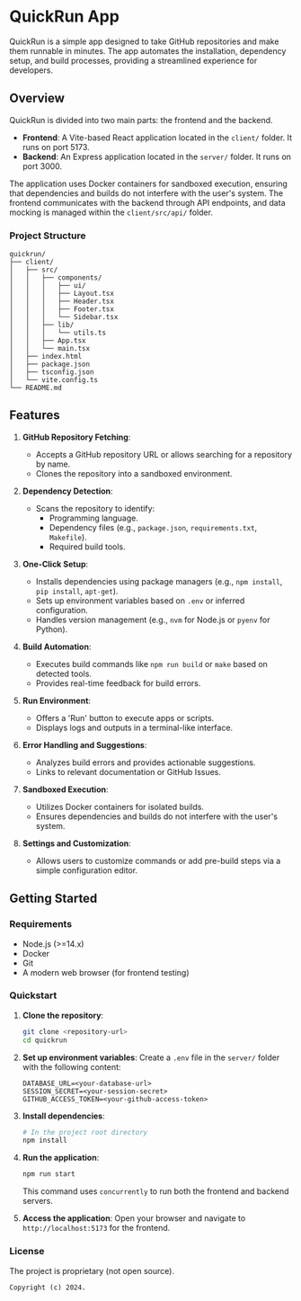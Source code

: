 # QuickRun App

QuickRun is a simple app designed to take GitHub repositories and make them runnable in minutes. The app automates the installation, dependency setup, and build processes, providing a streamlined experience for developers.

## Overview

QuickRun is divided into two main parts: the frontend and the backend.

- **Frontend**: A Vite-based React application located in the `client/` folder. It runs on port 5173.
- **Backend**: An Express application located in the `server/` folder. It runs on port 3000.

The application uses Docker containers for sandboxed execution, ensuring that dependencies and builds do not interfere with the user's system. The frontend communicates with the backend through API endpoints, and data mocking is managed within the `client/src/api/` folder.

### Project Structure

```
quickrun/
├── client/
│   ├── src/
│   │   ├── components/
│   │   │   ├── ui/
│   │   │   ├── Layout.tsx
│   │   │   ├── Header.tsx
│   │   │   ├── Footer.tsx
│   │   │   └── Sidebar.tsx
│   │   ├── lib/
│   │   │   └── utils.ts
│   │   ├── App.tsx
│   │   └── main.tsx
│   ├── index.html
│   ├── package.json
│   ├── tsconfig.json
│   └── vite.config.ts
└── README.md
```

## Features

1. **GitHub Repository Fetching**:
   - Accepts a GitHub repository URL or allows searching for a repository by name.
   - Clones the repository into a sandboxed environment.

2. **Dependency Detection**:
   - Scans the repository to identify:
     - Programming language.
     - Dependency files (e.g., `package.json`, `requirements.txt`, `Makefile`).
     - Required build tools.

3. **One-Click Setup**:
   - Installs dependencies using package managers (e.g., `npm install`, `pip install`, `apt-get`).
   - Sets up environment variables based on `.env` or inferred configuration.
   - Handles version management (e.g., `nvm` for Node.js or `pyenv` for Python).

4. **Build Automation**:
   - Executes build commands like `npm run build` or `make` based on detected tools.
   - Provides real-time feedback for build errors.

5. **Run Environment**:
   - Offers a 'Run' button to execute apps or scripts.
   - Displays logs and outputs in a terminal-like interface.

6. **Error Handling and Suggestions**:
   - Analyzes build errors and provides actionable suggestions.
   - Links to relevant documentation or GitHub Issues.

7. **Sandboxed Execution**:
   - Utilizes Docker containers for isolated builds.
   - Ensures dependencies and builds do not interfere with the user's system.

8. **Settings and Customization**:
   - Allows users to customize commands or add pre-build steps via a simple configuration editor.

## Getting Started

### Requirements

- Node.js (>=14.x)
- Docker
- Git
- A modern web browser (for frontend testing)

### Quickstart

1. **Clone the repository**:
   ```sh
   git clone <repository-url>
   cd quickrun
   ```

2. **Set up environment variables**:
   Create a `.env` file in the `server/` folder with the following content:
   ```
   DATABASE_URL=<your-database-url>
   SESSION_SECRET=<your-session-secret>
   GITHUB_ACCESS_TOKEN=<your-github-access-token>
   ```

3. **Install dependencies**:
   ```sh
   # In the project root directory
   npm install
   ```

4. **Run the application**:
   ```sh
   npm run start
   ```

   This command uses `concurrently` to run both the frontend and backend servers.

5. **Access the application**:
   Open your browser and navigate to `http://localhost:5173` for the frontend.

### License

The project is proprietary (not open source). 

```
Copyright (c) 2024.
```
